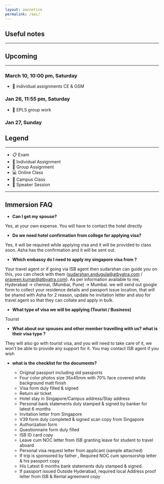 ```yaml
---
layout: aacnotice
permalink: /aac/
---
```


## Useful notes

----

## Upcoming

----

### March 10, 10:00 pm, Saturday
* :bust_in_silhouette: individual assignments CE & GSM

### Jan 26,  11:55 pm, Saturday
* :busts_in_silhouette: EPLS group work


### Jan 27, Sunday









## Legend

----
* :clipboard: Exam
* :bust_in_silhouette: Individual Assignment
* :busts_in_silhouette: Group Assignment
* :computer: Online Class
* :school: Campus Class
* :microphone: Speaker Session

-----
## Immersion FAQ

- **Can I get my spouse?**
  
 Yes, at your own expense. You will have to contact the hotel directly

- **Do we need hotel confirmation from college for applying visa?**

 Yes, it will be required while applying visa and it will be provided to class soon. Asha has the confirmation and it will be sent out.

 - **Which embassy do I need to apply my singapore visa from ?**

Your travel agent or if going via ISB agent then sudarshan can guide you on this, you can check with them (sudarshan.andugula@atbyatra.com / praveen.kumar@atbyatra.com). As per information available to me, Hyderabad -> chennai, (Mumbai, Pune) -> Mumbai. we will send out google form to collect your residence details and passport issue location, that will be shared with Asha for 2 reason, update he invitation letter and also for travel agent so that they can collate and apply in bulk.

- **What type of visa we will be applying (Tourist / Business)**

Tourist

 - **What about our spouses and other member travelling with us? what is their visa type ?**

They will also go with tourist visa, and you will need to take care of it, we won't be able to provide any support for it. You may contact ISB agent if you wish

- **what is the checklist for the documents?**

  * Original passport including old passports
  *    Four color photos size 35x45mm with 70% face covered white background matt finish
  *    Visa form duly filled & signed
  *    Return air ticket
  *    Hotel stay in Singapore/Campus address/Stay address
  *    Personal bank statements duly stamped & signed by banker for latest 6 months
  *    Invitation letter from Singapore
  *    V39 form duly completed & signed scan copy from Singapore 
  *    Authorization form
  *    Questionnaire form duly filled
  *    ISB ID card copy
  *    Leave cum NOC letter from ISB granting leave for student to travel aboard
  *    Personal visa request letter from applicant (sample attached)
  *    If trip is sponsored by father , Required NOC cum sponsorship letter & his passport copy
  *    His Latest 6 months bank statements duly stamped & signed.
  *    If passport issued Outside Hyderabad, required local Address proof letter from ISB & Rental agreement copy 
